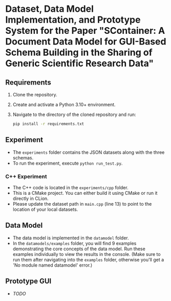 # Dataset, Data Model Implementation, and Prototype System for the Paper "SContainer: A Document Data Model for GUI-Based Schema Building in the Sharing of Generic Scientific Research Data"

## Requirements

1. Clone the repository.
2. Create and activate a Python 3.10+ environment.
3. Navigate to the directory of the cloned repository and run:

   ```bash
   pip install -r requirements.txt
   ```

## Experiment

- The `experiments` folder contains the JSON datasets along with the three schemas.
- To run the experiment, execute `python run_test.py`.

### C++ Experiment

- The C++ code is located in the `experiments/cpp` folder.
- This is a CMake project. You can either build it using CMake or run it directly in CLion.
- Please update the dataset path in `main.cpp` (line 13) to point to the location of your local datasets.

## Data Model

- The data model is implemented in the `datamodel` folder.
- In the `datamodels/examples` folder, you will find 9 examples demonstrating the core concepts of the data model. Run these examples individually to view the results in the console.
(Make sure to run them after navigating into the `examples` folder, otherwise you'll get a 'No module named datamodel' error.)

## Prototype GUI

- *TODO*
